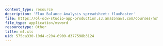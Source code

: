 ```yaml
---
content_type: resource
description: 'Flux Balance Analysis spreadsheet: fluxMaster'
file: https://ol-ocw-studio-app-production.s3.amazonaws.com/courses/hst-508-genomics-and-computational-biology-fall-2002/575ca33010d4c2046909d377598b3124_mf.xls
file_type: application/msword
resourcetype: Other
title: mf.xls
uid: 575ca330-10d4-c204-6909-d377598b3124
---
```

